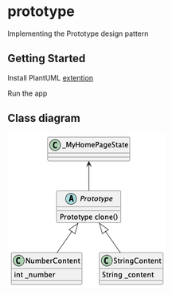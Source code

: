 # prototype

Implementing the Prototype design pattern

## Getting Started

Install PlantUML [extention](https://marketplace.visualstudio.com/items?itemName=jebbs.plantuml)

Run the app

## Class diagram

![Class diagram](diagram.png)

